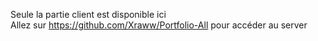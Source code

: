 Seule la partie client est disponible ici <br>
Allez sur https://github.com/Xraww/Portfolio-All pour accéder au server
